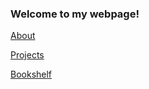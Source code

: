 ### Welcome to my webpage!

[About](about.md)

[Projects](projects.md)

[Bookshelf](bookshelf.md)


